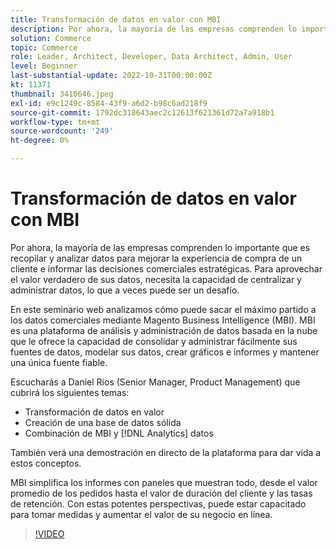 ```yaml
---
title: Transformación de datos en valor con MBI
description: Por ahora, la mayoría de las empresas comprenden lo importante que es recopilar y analizar datos para mejorar la experiencia de compra de un cliente e informar las decisiones comerciales estratégicas. Para aprovechar el valor verdadero de sus datos, necesita la capacidad de centralizar y administrar datos, lo que a veces puede ser un desafío.
solution: Commerce
topic: Commerce
role: Leader, Architect, Developer, Data Architect, Admin, User
level: Beginner
last-substantial-update: 2022-10-31T00:00:00Z
kt: 11371
thumbnail: 3410646.jpeg
exl-id: e9c1249c-8584-43f9-a6d2-b98c6ad218f9
source-git-commit: 1792dc318643aec2c12613f621361d72a7a918b1
workflow-type: tm+mt
source-wordcount: '249'
ht-degree: 0%

---
```


# Transformación de datos en valor con MBI

Por ahora, la mayoría de las empresas comprenden lo importante que es recopilar y analizar datos para mejorar la experiencia de compra de un cliente e informar las decisiones comerciales estratégicas. Para aprovechar el valor verdadero de sus datos, necesita la capacidad de centralizar y administrar datos, lo que a veces puede ser un desafío.

En este seminario web analizamos cómo puede sacar el máximo partido a los datos comerciales mediante Magento Business Intelligence (MBI). MBI es una plataforma de análisis y administración de datos basada en la nube que le ofrece la capacidad de consolidar y administrar fácilmente sus fuentes de datos, modelar sus datos, crear gráficos e informes y mantener una única fuente fiable.

Escucharás a Daniel Rios (Senior Manager, Product Management) que cubrirá los siguientes temas:

* Transformación de datos en valor
* Creación de una base de datos sólida
* Combinación de MBI y [!DNL Analytics] datos

También verá una demostración en directo de la plataforma para dar vida a estos conceptos.

MBI simplifica los informes con paneles que muestran todo, desde el valor promedio de los pedidos hasta el valor de duración del cliente y las tasas de retención. Con estas potentes perspectivas, puede estar capacitado para tomar medidas y aumentar el valor de su negocio en línea.

>[!VIDEO](https://video.tv.adobe.com/v/3410646/?quality=12&learn=on)
